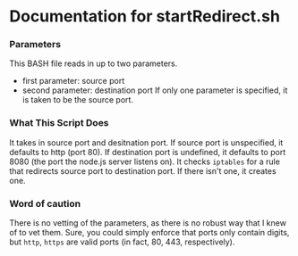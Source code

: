 # Documentation for startRedirect.sh

### Parameters

This BASH file reads in up to two parameters. 
- first parameter: source port
- second parameter: destination port
If only one parameter is specified, it is taken to be the source port.

### What This Script Does

It takes in source port and desitnation port. If source port is unspecified, it defaults to http (port 80). If destination port is undefined, it defaults to port 8080 (the port the node.js server listens on). 
It checks `iptables` for a rule that redirects source port to destination port. If there isn't one, it creates one.

### Word of caution

There is no vetting of the parameters, as there is no robust way that I knew of to vet them. Sure, you could simply enforce that ports only contain digits, but `http`, `https` are valid ports (in fact, 80, 443, respectively). 
